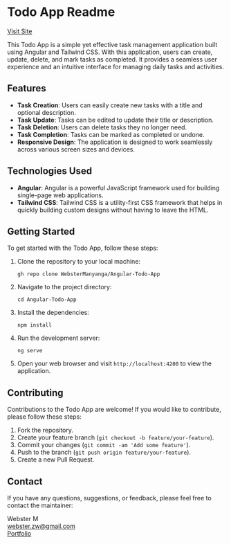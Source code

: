 # Todo App Readme

[Visit Site](https://webstermanyanga.github.io/Angular-Todo-App/)

This Todo App is a simple yet effective task management application built using Angular and Tailwind CSS. With this application, users can create, update, delete, and mark tasks as completed. It provides a seamless user experience and an intuitive interface for managing daily tasks and activities.

## Features

- **Task Creation**: Users can easily create new tasks with a title and optional description.
- **Task Update**: Tasks can be edited to update their title or description.
- **Task Deletion**: Users can delete tasks they no longer need.
- **Task Completion**: Tasks can be marked as completed or undone.
- **Responsive Design**: The application is designed to work seamlessly across various screen sizes and devices.

## Technologies Used

- **Angular**: Angular is a powerful JavaScript framework used for building single-page web applications.
- **Tailwind CSS**: Tailwind CSS is a utility-first CSS framework that helps in quickly building custom designs without having to leave the HTML.

## Getting Started

To get started with the Todo App, follow these steps:

1. Clone the repository to your local machine:

    ```
    gh repo clone WebsterManyanga/Angular-Todo-App
    ```

2. Navigate to the project directory:

    ```
    cd Angular-Todo-App
    ```

3. Install the dependencies:

    ```
    npm install
    ```

4. Run the development server:

    ```
    ng serve
    ```

5. Open your web browser and visit `http://localhost:4200` to view the application.


## Contributing

Contributions to the Todo App are welcome! If you would like to contribute, please follow these steps:

1. Fork the repository.
2. Create your feature branch (`git checkout -b feature/your-feature`).
3. Commit your changes (`git commit -am 'Add some feature'`).
4. Push to the branch (`git push origin feature/your-feature`).
5. Create a new Pull Request.

## Contact

If you have any questions, suggestions, or feedback, please feel free to contact the maintainer:

Webster M  
webster.zw@gmail.com  
[Portfolio](https://webstermanyanga.github.io/WebDeveloperPortfolio/)
